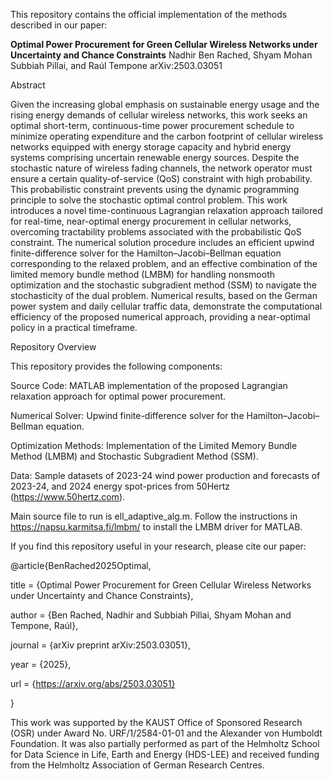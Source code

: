 This repository contains the official implementation of the methods described in our paper:​

**​Optimal Power Procurement for Green Cellular Wireless Networks under Uncertainty and Chance Constraints**
Nadhir Ben Rached, Shyam Mohan Subbiah Pillai, and Raúl Tempone
arXiv:2503.03051​

Abstract

Given the increasing global emphasis on sustainable energy usage and the rising energy demands of cellular wireless networks, this work seeks an optimal short-term, continuous-time power procurement schedule to minimize operating expenditure and the carbon footprint of cellular wireless networks equipped with energy storage capacity and hybrid energy systems comprising uncertain renewable energy sources. Despite the stochastic nature of wireless fading channels, the network operator must ensure a certain quality-of-service (QoS) constraint with high probability. This probabilistic constraint prevents using the dynamic programming principle to solve the stochastic optimal control problem. This work introduces a novel time-continuous Lagrangian relaxation approach tailored for real-time, near-optimal energy procurement in cellular networks, overcoming tractability problems associated with the probabilistic QoS constraint. The numerical solution procedure includes an efficient upwind finite-difference solver for the Hamilton–Jacobi–Bellman equation corresponding to the relaxed problem, and an effective combination of the limited memory bundle method (LMBM) for handling nonsmooth optimization and the stochastic subgradient method (SSM) to navigate the stochasticity of the dual problem. Numerical results, based on the German power system and daily cellular traffic data, demonstrate the computational efficiency of the proposed numerical approach, providing a near-optimal policy in a practical timeframe.

Repository Overview

This repository provides the following components:​

Source Code: MATLAB implementation of the proposed Lagrangian relaxation approach for optimal power procurement.​

Numerical Solver: Upwind finite-difference solver for the Hamilton–Jacobi–Bellman equation.​

Optimization Methods: Implementation of the Limited Memory Bundle Method (LMBM) and Stochastic Subgradient Method (SSM).​

Data: Sample datasets of 2023-24 wind power production and forecasts of 2023-24, and 2024 energy spot-prices from 50Hertz (https://www.50hertz.com).​

Main source file to run is ell_adaptive_alg.m. Follow the instructions in https://napsu.karmitsa.fi/lmbm/ to install the LMBM driver for MATLAB.

If you find this repository useful in your research, please cite our paper:​

@article{BenRached2025Optimal,

  title     = {Optimal Power Procurement for Green Cellular Wireless Networks under Uncertainty and Chance Constraints},
  
  author    = {Ben Rached, Nadhir and Subbiah Pillai, Shyam Mohan and Tempone, Raúl},
  
  journal   = {arXiv preprint arXiv:2503.03051},
  
  year      = {2025},
  
  url       = {https://arxiv.org/abs/2503.03051}
  
}

This work was supported by the KAUST Office of Sponsored Research (OSR) under Award No. URF/1/2584-01-01 and the Alexander von Humboldt Foundation. It was also partially performed as part of the Helmholtz School for Data Science in Life, Earth and Energy (HDS-LEE) and received funding from the Helmholtz Association of German Research Centres.​
